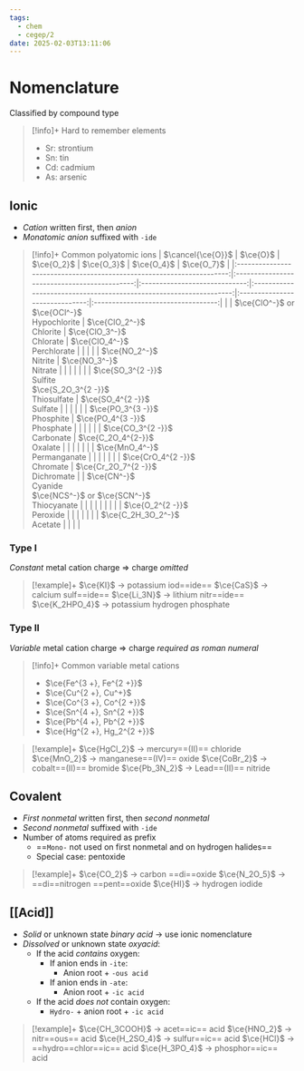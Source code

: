```yaml
---
tags:
  - chem
  - cegep/2
date: 2025-02-03T13:11:06
---
```


# Nomenclature

Classified by compound type

> [!info]+ Hard to remember elements
> - Sr: strontium
> - Sn: tin
> - Cd: cadmium
> - As: arsenic

## Ionic

- *Cation* written first, then *anion*
- *Monatomic anion* suffixed with `-ide`

> [!info]+ Common polyatomic ions
> |                           $\cancel{\ce{O}}$                           |                   $\ce{O}$                   |          $\ce{O_2}$           |                             $\ce{O_3}$                             |           $\ce{O_4}$           |             $\ce{O_7}$             |
> |:---------------------------------------------------------------------:|:--------------------------------------------:|:-----------------------------:|:------------------------------------------------------------------:|:------------------------------:|:----------------------------------:|
> |                                                                       | $\ce{ClO^-}$ or $\ce{OCl^-}$<br>Hypochlorite |  $\ce{ClO_2^-}$<br>Chlorite   |                     $\ce{ClO_3^-}$<br>Chlorate                     | $\ce{ClO_4^-}$<br>Perchlorate  |                                    |
> |                                                                       |                                              |   $\ce{NO_2^-}$<br>Nitrite    |                      $\ce{NO_3^-}$<br>Nitrate                      |                                |                                    |
> |                                                                       |                                              |                               | $\ce{SO_3^{2 -}}$<br>Sulfite<br>$\ce{S_2O_3^{2 -}}$<br>Thiosulfate |  $\ce{SO_4^{2 -}}$<br>Sulfate  |                                    |
> |                                                                       |                                              |                               |                  $\ce{PO_3^{3 -}}$ <br>Phosphite                   | $\ce{PO_4^{3 -}}$<br>Phosphate |                                    |
> |                                                                       |                                              |                               |                   $\ce{CO_3^{2 -}}$<br>Carbonate                   | $\ce{C_2O_4^{2-}}$<br>Oxalate  |                                    |
> |                                                                       |                                              |                               |                                                                    | $\ce{MnO_4^-}$<br>Permanganate |                                    |
> |                                                                       |                                              |                               |                                                                    | $\ce{CrO_4^{2 -}}$<br>Chromate | $\ce{Cr_2O_7^{2 -}}$<br>Dichromate |
> | $\ce{CN^-}$<br>Cyanide<br>$\ce{NCS^-}$ or $\ce{SCN^-}$<br>Thiocyanate |                                              |                               |                                                                    |                                |                                    |
> |                                                                       |                                              | $\ce{O_2^{2 -}}$<br>Peroxide  |                                                                    |                                |                                    |
> |                                                                       |                                              | $\ce{C_2H_3O_2^-}$<br>Acetate |                                                                    |                                |                                    |

### Type I

*Constant* metal cation charge => charge *omitted*

> [!example]+
> $\ce{KI}$ -> potassium iod==ide==
> $\ce{CaS}$ -> calcium sulf==ide==
> $\ce{Li_3N}$ -> lithium nitr==ide==
> $\ce{K_2HPO_4}$ -> potassium hydrogen phosphate

### Type II

*Variable* metal cation charge => charge *required as roman numeral*

> [!info]+ Common variable metal cations
> - $\ce{Fe^{3 +}, Fe^{2 +}}$
> - $\ce{Cu^{2 +}, Cu^+}$
> - $\ce{Co^{3 +}, Co^{2 +}}$
> - $\ce{Sn^{4 +}, Sn^{2 +}}$
> - $\ce{Pb^{4 +}, Pb^{2 +}}$
> - $\ce{Hg^{2 +}, Hg_2^{2 +}}$

> [!example]+
> $\ce{HgCl_2}$ -> mercury==(II)== chloride
> $\ce{MnO_2}$ -> manganese==(IV)== oxide
> $\ce{CoBr_2}$ -> cobalt==(II)== bromide
> $\ce{Pb_3N_2}$ -> Lead==(II)== nitride

## Covalent

- *First nonmetal* written first, then *second nonmetal*
- *Second nonmetal* suffixed with `-ide`
- Number of atoms required as prefix
	- ==`Mono-` not used on first nonmetal and on hydrogen halides==
	- Special case: pentoxide

> [!example]+
> $\ce{CO_2}$ -> carbon ==di==oxide
> $\ce{N_2O_5}$ -> ==di==nitrogen ==pent==oxide
> $\ce{HI}$ -> hydrogen iodide

## [[Acid]]

- *Solid* or unknown state *binary acid* -> use ionic nomenclature
- *Dissolved* or unknown state *oxyacid*:
	- If the acid *contains* oxygen:
		- If anion ends in `-ite`:
			- Anion root + `-ous acid`
		- If anion ends in `-ate`:
			- Anion root + `-ic acid`
	- If the acid *does not* contain oxygen:
		- `Hydro-` + anion root + `-ic acid`

> [!example]+
> $\ce{CH_3COOH}$ -> acet==ic== acid
> $\ce{HNO_2}$ -> nitr==ous== acid
> $\ce{H_2SO_4}$ -> sulfur==ic== acid
> $\ce{HCl}$ -> ==hydro==chlor==ic== acid
> $\ce{H_3PO_4}$ -> phosphor==ic== acid

